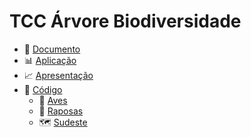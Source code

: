 # TCC Árvore Biodiversidade

- 📝 [Documento](/tcc/VISUALIZAÇÃO_DE_DADOS_HIERÁRQUICOS_EM_COLEÇÕES_CarlosFonseca.pdf)
- 📊 [Aplicação](https://carcesar.github.io/TCC-Arvore-Biodiversidade/)
- 📈 [Apresentação](https://docs.google.com/presentation/d/1lKkYSFUSsKjOMErJaab81fICjLPjzXz7je8o26TSQrI/edit#slide=id.g1ed481f4cc1_0_122)
- 📁 [Código](/code)
    - 🦆 [Aves](/code/aves.ipynb)
    - 🦊 [Raposas](/code/raposas.ipynb)
    - 🗺️ [Sudeste](/code/ibge.ipynb)




